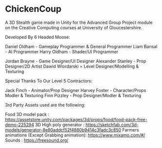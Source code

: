 # ChickenCoup
A 3D Stealth game made in Unity for the Advanced Group Project module on the Creative Computing courses at
University of Gloucestershire. 

Developed By 6 Headed Moose: 

Daniel Oldham - Gameplay Programmer & General Programmer 
Liam Bansal - AI Programmer 
Harry Oldham - Shader/UI Programmer 

Jordan Brayne - Game Designer/UI Designer
Alexander Stanley - Prop Designer/2D Artist 
Dawid Wlordarski = Level Designer/Modelling & Texturing 

Special Thanks To Our Level 5 Contractors: 

Jack Finch - Animator/Prop Designer
Harvey Foster - Character/Props Modler & Texturing 
Finn Pizzley - Prop Designer/Modler & Texturing  


3rd Party Assets used are the following:

Food 3D model pack : https://assetstore.unity.com/packages/3d/props/food/food-pack-free-demo-225294
3D High poly generator : https://sketchfab.com/3d-models/generator-8e80addcf52f4880b9414c3fadc3c850
Farmers animations (Except Grabbing animation): https://www.mixamo.com/#/
Sounds : https://freesound.org/
